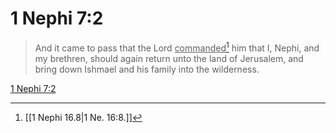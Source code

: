 # 1 Nephi 7:2

> And it came to pass that the Lord <u>commanded</u>[^a] him that I, Nephi, and my brethren, should again return unto the land of Jerusalem, and bring down Ishmael and his family into the wilderness.

[1 Nephi 7:2](https://www.churchofjesuschrist.org/study/scriptures/bofm/1-ne/7?lang=eng&id=p2#p2)


[^a]: [[1 Nephi 16.8|1 Ne. 16:8.]]
